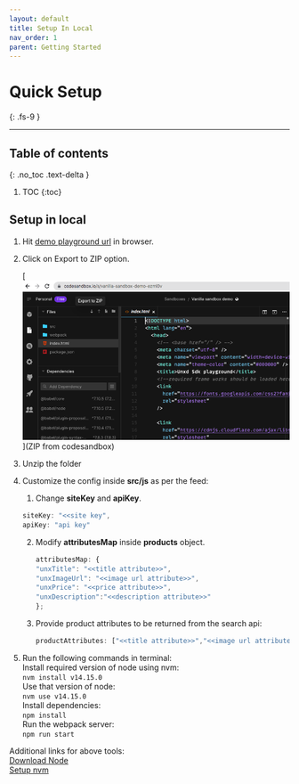 ```yaml
---
layout: default
title: Setup In Local
nav_order: 1
parent: Getting Started
---
```


# Quick Setup
{: .fs-9 }

---

## Table of contents
{: .no_toc .text-delta }

1. TOC
{:toc}

## Setup in local

1. Hit [demo playground url](https://codesandbox.io/s/vanilla-sandbox-demo-ezmi0v) in browser.
2. Click on Export to ZIP option.

    [![alt text for screen readers](../assets/zip.png)](ZIP from codesandbox)
3. Unzip the folder
4. Customize the config inside **src/js** as per the feed:</br>
    1. Change **siteKey** and **apiKey**.
    ```js
    siteKey: "<<site key",
    apiKey: "api key"
    ```
    2. Modify **attributesMap** inside **products** object.
        ```js
        attributesMap: {
        "unxTitle": "<<title attribute>>",
        "unxImageUrl": "<<image url attribute>>",
        "unxPrice": "<<price attribute>>",
        "unxDescription":"<<description attribute>>"
        };
        ```
    2. Provide product attributes to be returned from the search api:
        ```js
        productAttributes: ["<<title attribute>>","<<image url attribute>>","<<price attribute>>","<<description attribute>>"]
        ```
5. Run the following commands in terminal:<br/>
Install required version of node using nvm:<br/>
```nvm install v14.15.0```<br/>
Use that version of node:<br/>
```nvm use v14.15.0```<br/>
Install dependencies:<br/>
```npm install```<br/>
Run the webpack server:<br/>
```npm run start```<br/>

Additional links for above tools:<br/>
[Download Node](3https://nodejs.org/en/download/)<br/>
[Setup nvm](https://nodesource.com/blog/installing-node-js-tutorial-using-nvm-on-mac-os-x-and-ubuntu/)<br/>


